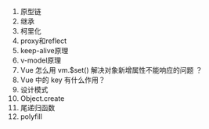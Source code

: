 1. 原型链
2. 继承
3. 柯里化
4. proxy和reflect
5. keep-alive原理
6. v-model原理
7. Vue 怎么用 vm.$set() 解决对象新增属性不能响应的问题 ？
8. Vue 中的 key 有什么作用？
9. 设计模式
10. Object.create
11. 尾递归函数
12. polyfill 